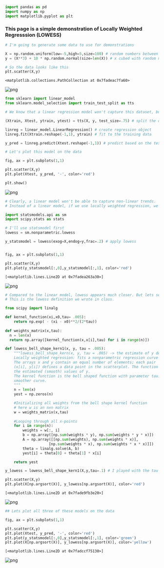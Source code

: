 ```python
import pandas as pd
import numpy as np
import matplotlib.pyplot as plt
```

### This page is a simple demonstration of Locally Weighted Regresssion (LOWESS)


```python
# I'm going to generate some data to use for demonstrations

X = np.random.uniform(low=-5,high=5,size=100) # random numbers between -5 and 5
y = (X**3) + 10 * np.random.normal(size=len(X)) # x cubed with random noise 

# So the data looks like this 
plt.scatter(X,y)
```




    <matplotlib.collections.PathCollection at 0x7fadeac7fa60>




    
![png](output_2_1.png)
    



```python
from sklearn import linear_model
from sklearn.model_selection import train_test_split as tts

# We know that a linear regression model won't capture this dataset, but I'll train one quickly for demonstration purposes.

(Xtrain, Xtest, ytrain, ytest) = tts(X, y, test_size=.75) # split the data for training and testing 

linreg = linear_model.LinearRegression() # create regression object
linreg.fit(Xtrain.reshape(-1,1), ytrain) # fit to the training data

y_pred = linreg.predict(Xtest.reshape(-1,1)) # predict based on the testing data

# Let's plot this model on the data

fig, ax = plt.subplots(1,1)

plt.scatter(X,y)
plt.plot(Xtest, y_pred, '-', color='red')

plt.show()

```


    
![png](output_3_0.png)
    



```python
# Clearly, a linear model won't be able to capture non-linear trends. 
# Instead of a linear model, if we use locally weighted regression, we can capture many, small linear trends and model a non-linear relationship.

import statsmodels.api as sm
import scipy.stats as stats

# I'll use statsmodel first
lowess = sm.nonparametric.lowess

y_statsmodel = lowess(exog=X,endog=y,frac=.2) # apply lowess


fig, ax = plt.subplots(1,1)

plt.scatter(X,y)
plt.plot(y_statsmodel[:,0],y_statsmodel[:,1], color='red')
```




    [<matplotlib.lines.Line2D at 0x7fadea263a30>]




    
![png](output_4_1.png)
    



```python
# Compared to the linear model, lowess appears much closer. But lets see if we can do better.
# This is the lowess definition we wrote in class. 

from scipy import linalg

def kernel_function(xi,x0,tau= .005): 
    return np.exp( - (xi - x0)**2/(2*tau))
    
def weights_matrix(x,tau):
  n = len(x)
  return np.array([kernel_function(x,x[i],tau) for i in range(n)]) 

def lowess_bell_shape_kern1(x, y, tau = .005):
    """lowess_bell_shape_kern(x, y, tau = .005) -> the estimate of y denoted "yest"
    Locally weighted regression: fits a nonparametric regression curve to a scatterplot.
    The arrays x and y contain an equal number of elements; each pair
    (x[i], y[i]) defines a data point in the scatterplot. The function returns
    the estimated (smooth) values of y.
    The kernel function is the bell shaped function with parameter tau. Larger tau will result in a
    smoother curve. 
    """
    n = len(x)
    yest = np.zeros(n)

    #Initializing all weights from the bell shape kernel function    
    # here w is an nxn matrix
    w = weights_matrix(x,tau)    
    
    #Looping through all x-points
    for i in range(n):
        weights = w[:, i]
        b = np.array([np.sum(weights * y), np.sum(weights * y * x)])
        A = np.array([[np.sum(weights), np.sum(weights * x)],
                    [np.sum(weights * x), np.sum(weights * x * x)]])
        theta = linalg.solve(A, b)
        yest[i] = theta[0] + theta[1] * x[i] 

    return yest
```


```python
y_lowess = lowess_bell_shape_kern1(X,y,tau=.1) # I played with the tau value quite a bit
```


```python
plt.scatter(X,y)
plt.plot(X[np.argsort(X)], y_lowess[np.argsort(X)], color='red')
```




    [<matplotlib.lines.Line2D at 0x7fade9fb3e20>]




    
![png](output_7_1.png)
    



```python
## Lets plot all three of these models on the data

fig, ax = plt.subplots(1,1)

plt.scatter(X,y)
plt.plot(Xtest, y_pred, '-', color='red')
plt.plot(y_statsmodel[:,0],y_statsmodel[:,1], color='green')
plt.plot(X[np.argsort(X)], y_lowess[np.argsort(X)], color='yellow')
```




    [<matplotlib.lines.Line2D at 0x7fadccf75130>]




    
![png](output_8_1.png)
    



```python

```
